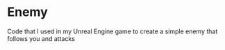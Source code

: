 # Enemy
Code that I used in my Unreal Engine game to create a simple enemy that follows you and attacks
